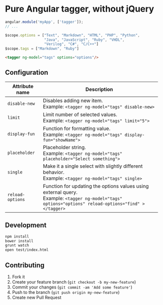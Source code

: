 # Pure Angular tagger, without jQuery

```js
angular.module('myApp', ['tagger']);
// ...

$scope.options = ["Text", "Markdown", "HTML", "PHP", "Python",
                  "Java", "JavaScript", "Ruby", "VHDL",
                  "Verilog", "C#", "C/C++"]
$scope.tags = ["Markdown", "Ruby"]
```


```html
<tagger ng-model="tags" options="options"/>
```

## Configuration


Attribute name  | Description
            ----|---
`disable-new`   | Disables adding new item. <br/> Example: `<tagger ng-model="tags" disable-new>`
`limit`         | Limit number of selected values. <br/> Example: `<tagger ng-model="tags" limit="5">`
`display-fun`   | Function for formatting value. <br/> Example: `<tagger ng-model="tags" display-fun="showName">`
`placeholder`   | Placeholder string. <br/> Example: `<tagger ng-model="tags" placeholder="Select something">`
`single`        | Make it a single select with slightly different behavior. <br/> Example: `<tagger ng-model="tags" single>`
`reload-options`| Function for updating the options values using external query. <br/> Example: `<tagger ng-model="tags" options="options" reload-options="find" ></tagger>`

## Development

```bash
npm install
bower install
grunt watch
open test/index.html
```

## Contributing

1. Fork it
2. Create your feature branch (`git checkout -b my-new-feature`)
3. Commit your changes (`git commit -am 'Add some feature'`)
4. Push to the branch (`git push origin my-new-feature`)
5. Create new Pull Request

